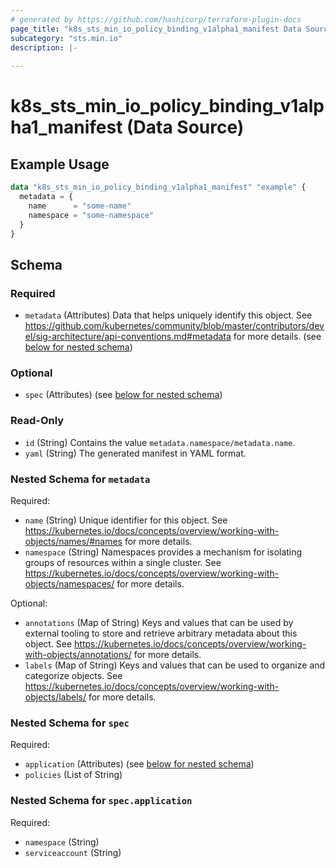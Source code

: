 ```yaml
---
# generated by https://github.com/hashicorp/terraform-plugin-docs
page_title: "k8s_sts_min_io_policy_binding_v1alpha1_manifest Data Source - terraform-provider-k8s"
subcategory: "sts.min.io"
description: |-
  
---
```


# k8s_sts_min_io_policy_binding_v1alpha1_manifest (Data Source)



## Example Usage

```terraform
data "k8s_sts_min_io_policy_binding_v1alpha1_manifest" "example" {
  metadata = {
    name      = "some-name"
    namespace = "some-namespace"
  }
}
```

<!-- schema generated by tfplugindocs -->
## Schema

### Required

- `metadata` (Attributes) Data that helps uniquely identify this object. See https://github.com/kubernetes/community/blob/master/contributors/devel/sig-architecture/api-conventions.md#metadata for more details. (see [below for nested schema](#nestedatt--metadata))

### Optional

- `spec` (Attributes) (see [below for nested schema](#nestedatt--spec))

### Read-Only

- `id` (String) Contains the value `metadata.namespace/metadata.name`.
- `yaml` (String) The generated manifest in YAML format.

<a id="nestedatt--metadata"></a>
### Nested Schema for `metadata`

Required:

- `name` (String) Unique identifier for this object. See https://kubernetes.io/docs/concepts/overview/working-with-objects/names/#names for more details.
- `namespace` (String) Namespaces provides a mechanism for isolating groups of resources within a single cluster. See https://kubernetes.io/docs/concepts/overview/working-with-objects/namespaces/ for more details.

Optional:

- `annotations` (Map of String) Keys and values that can be used by external tooling to store and retrieve arbitrary metadata about this object. See https://kubernetes.io/docs/concepts/overview/working-with-objects/annotations/ for more details.
- `labels` (Map of String) Keys and values that can be used to organize and categorize objects. See https://kubernetes.io/docs/concepts/overview/working-with-objects/labels/ for more details.


<a id="nestedatt--spec"></a>
### Nested Schema for `spec`

Required:

- `application` (Attributes) (see [below for nested schema](#nestedatt--spec--application))
- `policies` (List of String)

<a id="nestedatt--spec--application"></a>
### Nested Schema for `spec.application`

Required:

- `namespace` (String)
- `serviceaccount` (String)
